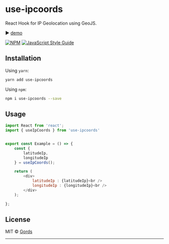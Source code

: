 # use-ipcoords

React Hook for IP Geolocation using GeoJS.

▶︎ [demo](https://gords.github.io/use-ipcoords/)

[![NPM](https://img.shields.io/npm/v/use-ipcoords.svg)](https://www.npmjs.com/package/use-ipcoords) [![JavaScript Style Guide](https://img.shields.io/badge/code_style-standard-brightgreen.svg)](https://standardjs.com)

## Installation

Using `yarn`:

```bash
yarn add use-ipcoords
```

Using `npm`:

```bash
npm i use-ipcoords --save
```

## Usage

```javascript
import React from 'react';
import { useIpCoords } from 'use-ipcoords'


export const Example = () => {
    const {
        latitudeIp,
        longitudeIp
    } = useIpCoords();

    return (
        <div>
            latitudeIp : {latitudeIp}<br />
            longitudeIp : {longitudeIp}<br />
        </div>
    );

};
```

## License

MIT © [Gords](https://github.com/Gords)

---
